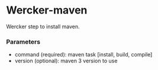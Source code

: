 # Wercker-maven

Wercker step to install maven.

### Parameters

- command (required): maven task [install, build, compile]
- version (optional): maven 3 version to use
